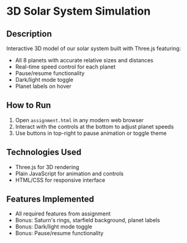 # 3D Solar System Simulation

## Description
Interactive 3D model of our solar system built with Three.js featuring:
- All 8 planets with accurate relative sizes and distances
- Real-time speed control for each planet
- Pause/resume functionality
- Dark/light mode toggle
- Planet labels on hover

## How to Run
1. Open `assignment.html` in any modern web browser
2. Interact with the controls at the bottom to adjust planet speeds
3. Use buttons in top-right to pause animation or toggle theme

## Technologies Used
- Three.js for 3D rendering
- Plain JavaScript for animation and controls
- HTML/CSS for responsive interface

## Features Implemented
- All required features from assignment
- Bonus: Saturn's rings, starfield background, planet labels
- Bonus: Dark/light mode toggle
- Bonus: Pause/resume functionality
